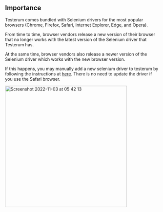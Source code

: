 ## Importance

Testerum comes bundled with Selenium drivers for the most popular browsers (Chrome, Firefox, Safari, Internet Explorer, Edge, and Opera).

From time to time, browser vendors release a new version of their browser that no longer works with the latest version of the Selenium driver that Testerum has.

At the same time, browser vendors also release a newer version of the Selenium driver which works with the new browser version.

If this happens, you may manually add a new selenium driver to testerum by following the instructions at [here](https://testerum.com/documentation/ui/selenium/). There is no need to update the driver if you use the Safari browser.

<img width="399" alt="Screenshot 2022-11-03 at 05 42 13" src="https://user-images.githubusercontent.com/74748329/199616654-ab41a871-20d7-4a08-b63a-041861cbef6d.png">
